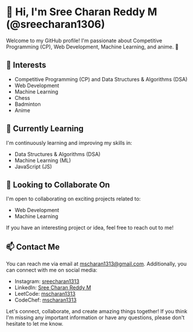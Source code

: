 
# 👋 Hi, I'm Sree Charan Reddy M (@sreecharan1306)

Welcome to my GitHub profile! I'm passionate about Competitive Programming (CP), Web Development, Machine Learning, and anime. 🚀

## 👀 Interests

- Competitive Programming (CP) and Data Structures & Algorithms (DSA)
- Web Development
- Machine Learning
- Chess
- Badminton
- Anime

## 🌱 Currently Learning

I'm continuously learning and improving my skills in:

- Data Structures & Algorithms (DSA)
- Machine Learning (ML)
- JavaScript (JS)


## 💞️ Looking to Collaborate On

I'm open to collaborating on exciting projects related to:

- Web Development
- Machine Learning

If you have an interesting project or idea, feel free to reach out to me!

## 📫 Contact Me

You can reach me via email at mscharan1313@gmail.com. Additionally, you can connect with me on social media:

- Instagram: [sreecharan1313](https://www.instagram.com/sreecharan1313)
- LinkedIn: [Sree Charan Reddy M](https://www.linkedin.com/in/sree-charan-reddy-m)
- LeetCode: [mscharan1313](https://leetcode.com/mscharan1313/)
- CodeChef: [mscharan1313](https://www.codechef.com/users/mscharan1313)

Let's connect, collaborate, and create amazing things together! If you think I'm missing any important information or have any questions, please don't hesitate to let me know.

